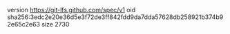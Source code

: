 version https://git-lfs.github.com/spec/v1
oid sha256:3edc2e20e36d5e3f72de3ff842fdd9da7dda57628db258921b374b92e65c2e63
size 2730
